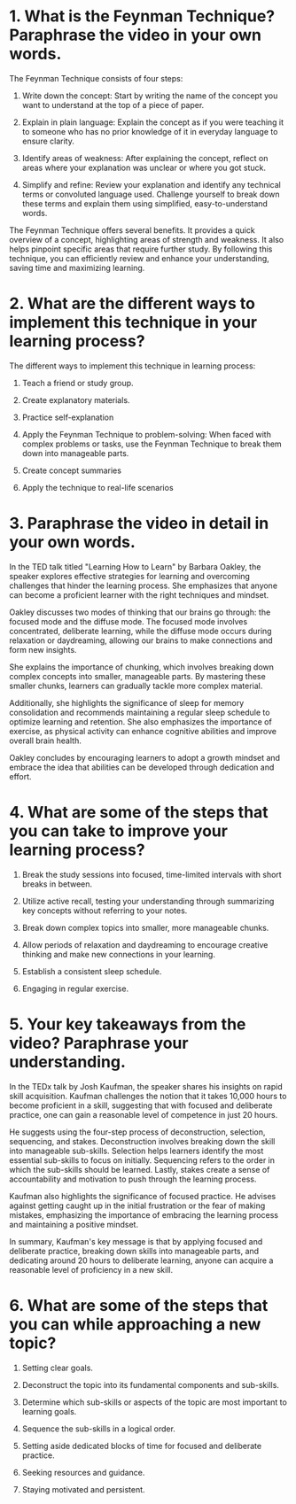 # 1. What is the Feynman Technique? Paraphrase the video in your own words.

The Feynman Technique consists of four steps:

1. Write down the concept: Start by writing the name of the concept you want to understand at the top of a piece of paper.

2. Explain in plain language: Explain the concept as if you were teaching it to someone who has no prior knowledge of it in everyday language to ensure clarity. 

3. Identify areas of weakness: After explaining the concept, reflect on areas where your explanation was unclear or where you got stuck. 

4. Simplify and refine: Review your explanation and identify any technical terms or convoluted language used. Challenge yourself to break down these terms and explain them using simplified, easy-to-understand words.

The Feynman Technique offers several benefits. It provides a quick overview of a concept, highlighting areas of strength and weakness. It also helps pinpoint specific areas that require further study. By following this technique, you can efficiently review and enhance your understanding, saving time and maximizing learning.

# 2. What are the different ways to implement this technique in your learning process?

The different ways to implement this technique in learning process:

1. Teach a friend or study group.

2. Create explanatory materials.
   
3. Practice self-explanation

4. Apply the Feynman Technique to problem-solving: When faced with complex problems or tasks, use the Feynman Technique to break them down into manageable parts.
   
5. Create concept summaries

6. Apply the technique to real-life scenarios

# 3. Paraphrase the video in detail in your own words.

In the TED talk titled "Learning How to Learn" by Barbara Oakley, the speaker explores effective strategies for learning and overcoming challenges that hinder the learning process. She emphasizes that anyone can become a proficient learner with the right techniques and mindset.

Oakley discusses two modes of thinking that our brains go through: the focused mode and the diffuse mode. The focused mode involves concentrated, deliberate learning, while the diffuse mode occurs during relaxation or daydreaming, allowing our brains to make connections and form new insights.

She explains the importance of chunking, which involves breaking down complex concepts into smaller, manageable parts. By mastering these smaller chunks, learners can gradually tackle more complex material.

Additionally, she highlights the significance of sleep for memory consolidation and recommends maintaining a regular sleep schedule to optimize learning and retention. She also emphasizes the importance of exercise, as physical activity can enhance cognitive abilities and improve overall brain health.

Oakley concludes by encouraging learners to adopt a growth mindset and embrace the idea that abilities can be developed through dedication and effort. 

# 4. What are some of the steps that you can take to improve your learning process?

1. Break the study sessions into focused, time-limited intervals with short breaks in between. 

2. Utilize active recall, testing your understanding through summarizing key concepts without referring to your notes. 

3. Break down complex topics into smaller, more manageable chunks.

4. Allow periods of relaxation and daydreaming to encourage creative thinking and make new connections in your learning.

5. Establish a consistent sleep schedule.

6. Engaging in regular exercise.

# 5. Your key takeaways from the video? Paraphrase your understanding.

In the TEDx talk by Josh Kaufman, the speaker shares his insights on rapid skill acquisition. Kaufman challenges the notion that it takes 10,000 hours to become proficient in a skill, suggesting that with focused and deliberate practice, one can gain a reasonable level of competence in just 20 hours.

He suggests using the four-step process of deconstruction, selection, sequencing, and stakes. Deconstruction involves breaking down the skill into manageable sub-skills. Selection helps learners identify the most essential sub-skills to focus on initially. Sequencing refers to the order in which the sub-skills should be learned. Lastly, stakes create a sense of accountability and motivation to push through the learning process.

Kaufman also highlights the significance of focused practice. He advises against getting caught up in the initial frustration or the fear of making mistakes, emphasizing the importance of embracing the learning process and maintaining a positive mindset.

In summary, Kaufman's key message is that by applying focused and deliberate practice, breaking down skills into manageable parts, and dedicating around 20 hours to deliberate learning, anyone can acquire a reasonable level of proficiency in a new skill.

# 6. What are some of the steps that you can while approaching a new topic?

1. Setting clear goals.

2. Deconstruct the topic into its fundamental components and sub-skills. 

3. Determine which sub-skills or aspects of the topic are most important to learning goals.
   
4. Sequence the sub-skills in a logical order. 

5. Setting aside dedicated blocks of time for focused and deliberate practice. 

6. Seeking resources and guidance.

7. Staying motivated and persistent.
